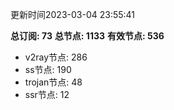 更新时间2023-03-04 23:55:41

**总订阅: 73**
**总节点: 1133**
**有效节点: 536**
- v2ray节点: 286
- ss节点: 190
- trojan节点: 48
- ssr节点: 12
